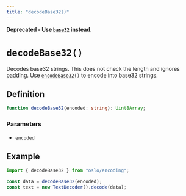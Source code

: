 ```yaml
---
title: "decodeBase32()"
---
```


**Deprecated - Use [`base32`](/encoding/base32) instead.**

# `decodeBase32()`

Decodes base32 strings. This does not check the length and ignores padding. Use [`encodeBase32()`](/reference/encoding/encodeBase32) to encode into base32 strings.

## Definition

```ts
function decodeBase32(encoded: string): Uint8Array;
```

### Parameters

- `encoded`

## Example

```ts
import { decodeBase32 } from "oslo/encoding";

const data = decodeBase32(encoded);
const text = new TextDecoder().decode(data);
```
